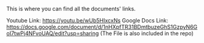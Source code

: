 This is where you can find all the documents' links.

Youtube Link: https://youtu.be/wUb5HIxcxNs
Google Docs Link: https://docs.google.com/document/d/1nHXpfTR31BDmtbuzeGhS1GzpyN6GoI7twPj4NFvoUAQ/edit?usp=sharing (The File is also included in the repo)
